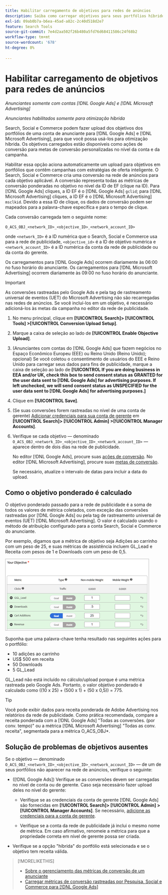 ```yaml
---
title: Habilitar carregamento de objetivos para redes de anúncios
description: Saiba como carregar objetivos para seus portfólios híbridos do  [!DNL Google Ads] and [!DNL Microsoft Advertising].
exl-id: 09ab0b7a-b6ea-45ad-a82c-2c40d518d2e7
feature: Search Tools
source-git-commit: 7e4d2aa502f26b480a5fd76d68411586c24f68b2
workflow-type: tm+mt
source-wordcount: '678'
ht-degree: 0%

---
```


# Habilitar carregamento de objetivos para redes de anúncios

*Anunciantes somente com contas [!DNL Google Ads] e [!DNL Microsoft Advertising]*

*Anunciantes habilitados somente para otimização híbrida*

Search, Social e Commerce podem fazer upload dos objetivos dos portfólios de uma conta de anunciante para [!DNL Google Ads] e [!DNL Microsoft Advertising], para que você possa usá-los para otimização híbrida. Os objetivos carregados estão disponíveis como ações de conversão para metas de conversão personalizadas no nível da conta e da campanha.

Habilitar essa opção aciona automaticamente um upload para objetivos em portfólios que contêm campanhas com estratégias de oferta inteligente. O Search, Social e Commerce cria uma conversão na rede de anúncios para cada objetivo aplicável. A conversão representa todas as métricas de conversão ponderadas no objetivo no nível da ID de EF (clique na ID). Para [!DNL Google Ads] cliques, a ID EF é o [!DNL Google Ads] `gclid`; para [!DNL Microsoft Advertising] cliques, a ID EF é o [!DNL Microsoft Advertising] `msclkid`. Devido a essa ID de clique, os dados de conversão podem ser mapeados para a palavra-chave específica e para o tempo de clique.

Cada conversão carregada tem o seguinte nome:

`O_ACS_OBJ_<network_ID>_<objective_ID>_<network_account_ID>`

onde `<network_ID>` é a ID numérica que o Search, Social e Commerce usa para a rede de publicidade, `<objective_id>` é a ID de objetivo numérica e `<network_account_ID>` é a ID numérica da conta da rede de publicidade ou da conta do gerente.

Os carregamentos para [!DNL Google Ads] ocorrem diariamente às 06:00 no fuso horário do anunciante. Os carregamentos para [!DNL Microsoft Advertising] ocorrem diariamente às 09:00 no fuso horário do anunciante.

>[!IMPORTANT]
>
>As conversões rastreadas pelo Google Ads e pela tag de rastreamento universal de eventos (UET) do Microsoft Advertising não são recarregadas nas redes de anúncios. Se você incluí-los em um objetivo, é necessário adicioná-los às metas da campanha no editor da rede de publicidade.

1. No menu principal, clique em **[!UICONTROL Search]> [!UICONTROL Tools] >[!UICONTROL Conversion Upload Setup]**.

1. Marque a caixa de seleção ao lado de **[!UICONTROL Enable Objective Upload]**.

1. (Anunciantes com contas do [!DNL Google Ads] que fazem negócios no Espaço Econômico Europeu (EEE) ou Reino Unido (Reino Unido); opcional) Se você coletou o consentimento de usuários do EEE e Reino Unido para carregar seus dados para fins de publicidade, marque a caixa de seleção ao lado de **[!UICONTROL If you are doing business in EEA and/or UK, check this box to send consent status as GRANTED for the user data sent to [!DNL Google Ads] for advertising purposes. If left unchecked, we will send consent status as UNSPECIFIED for the user data sent to [!DNL Google Ads] for advertising purposes.]**

1. Clique em **[!UICONTROL Save]**.

1. (Se suas conversões forem rastreadas no nível de uma conta de gerente) [Adicionar credenciais para sua conta de gerente](/help/search-social-commerce/admin/manager-accounts.md) em **[!UICONTROL Search]> [!UICONTROL Admin] >[!UICONTROL Manager Accounts]**.

1. Verifique se cada objetivo — denominado `O_ACS_OBJ_<network_ID>_<objective_ID>_<network_account_ID>` — aparece dentro de dois dias na rede de publicidade.

   No editor [!DNL Google Ads], procure suas [ações de conversão](https://support.google.com/google-ads/answer/11461796). No editor [!DNL Microsoft Advertising], procure suas [metas de conversão](https://help.ads.microsoft.com/#apex/ads/en/56709).

   Se necessário, atualize o intervalo de datas para incluir a data do upload.

## Como o objetivo ponderado é calculado

O objetivo ponderado passado para a rede de publicidade é a soma de todos os valores de métrica coletados, com exceção das conversões rastreadas por [!DNL Google Ads] ou pela tag de rastreamento universal de eventos (UET) [!DNL Microsoft Advertising]. O valor é calculado usando o método de atribuição configurado para a conta Search, Social e Commerce do anunciante.

Por exemplo, digamos que a métrica de objetivo seja Adições ao carrinho com um peso de 25, e suas métricas de assistência incluem GL_Lead e Receita com pesos de 1 e Downloads com um peso de 0,5.

![Exemplo de um objetivo ponderado](/help/search-social-commerce/assets/objective-example.png "Exemplo de um objetivo ponderado")

Suponha que uma palavra-chave tenha resultado nas seguintes ações para o portfólio:

* 10 adições ao carrinho
* US$ 500 em receita
* 50 Downloads
* 5 GL_Lead

GL_Lead não está incluído no cálculo/upload porque é uma métrica rastreada pelo Google Ads. Portanto, o valor objetivo ponderado é calculado como ((10 x 25) + (500 x 1) + (50 x 0,5)) = 775.

>[!TIP]
>
>Você pode exibir dados para receita ponderada de Adobe Advertising nos relatórios da rede de publicidade. Como prática recomendada, compare a receita ponderada com a [!DNL Google Ads] &quot;Todas as conversões. (por conv. tempo)&quot; ou a métrica [!DNL Microsoft Advertising] &quot;Todas as conv. receita&quot;, segmentada para a métrica O_ACS_OBJ*.<!--clarify -->

## Solução de problemas de objetivos ausentes

Se o objetivo — denominado `O_ACS_OBJ_<network_ID>_<objective_ID>_<network_account_ID>` — de um de seus portfólios não aparecer na rede de anúncios, verifique o seguinte:

* ([!DNL Google Ads]) Verifique se as conversões devem ser carregadas no nível de conta ou de gerente. Caso seja necessário fazer upload deles no nível do gerente:

   * Verifique se as credenciais da conta de gerente [!DNL Google Ads] são fornecidas em **[!UICONTROL Search]> [!UICONTROL Admin] >[!UICONTROL Manager Accounts]**. Se necessário, [adicione as credenciais para a conta de gerente](/help/search-social-commerce/admin/manager-accounts.md).

   * Verifique se a conta da rede de publicidade já inclui o mesmo nome de métrica. Em caso afirmativo, renomeie a métrica para que a propriedade correta em nível de gerente possa ser criada.

* Verifique se a opção &quot;híbrida&quot; do portfólio está selecionada e se o objetivo tem receita válida.

>[!MORELIKETHIS]
>
>* [Sobre o gerenciamento das métricas de conversão de um anunciante](/help/search-social-commerce/admin/conversion-metrics/conversion-metric-about.md)
>* [Carregar métricas de conversão rastreadas por Pesquisa, Social e Commerce para [!DNL Google Ads]](conversion-metrics-upload-to-google.md)

